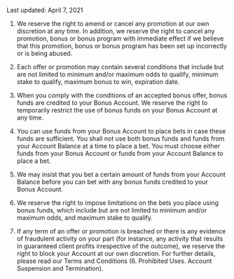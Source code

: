 <Version>Last updated: April 7, 2021</Version>

1.  We reserve the right to amend or cancel any promotion at our own discretion at any time. In addition, we reserve the right to cancel any promotion, bonus or bonus program with immediate effect if we believe that this promotion, bonus or bonus program has been set up incorrectly or is being abused.
2.  Each offer or promotion may contain several conditions that include but are not limited to minimum and/or maximum odds to qualify, minimum stake to qualify, maximum bonus to win, expiration date.
3.  When you comply with the conditions of an accepted bonus offer, bonus funds are credited to your Bonus Account. We reserve the right to temporarily restrict the use of bonus funds on your Bonus Account at any time.
4.  You can use funds from your Bonus Account to place bets in case these funds are sufficient. You shall not use both bonus funds and funds from your Account Balance at a time to place a bet. You must choose either funds from your Bonus Account or funds from your Account Balance to place a bet.
5.  We may insist that you bet a certain amount of funds from your Account Balance before you can bet with any bonus funds credited to your Bonus Account.
6.  We reserve the right to impose limitations on the bets you place using bonus funds, which include but are not limited to minimum and/or maximum odds, and maximum stake to qualify.

7.  If any term of an offer or promotion is breached or there is any evidence of fraudulent activity on your part (for instance, any activity that results in guaranteed client profits irrespective of the outcome), we reserve the right to block your Account at our own discretion. For further details, please read our Terms and Conditions (6. Prohibited Uses. Account Suspension and Termination).
<!--stackedit_data:
eyJoaXN0b3J5IjpbMTIzMzIzODQ5OF19
-->